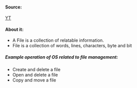 #### Source:
[YT](https://www.youtube.com/watch?v=rAMVA1QJUhU&list=PLXj4XH7LcRfDrdQuJTHIPmKMpa7eYVaPm&index=5)


#### About it:

* A File is a collection of relatable information.
* File is a collection of words, lines, characters, byte and bit

##### Example operation of OS related to file management:

* Create and delete a file
* Open and delete a file
* Copy and move a file

